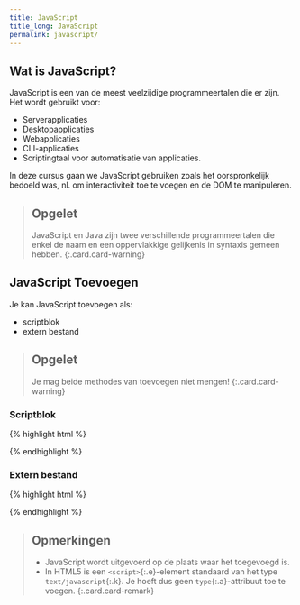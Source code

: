 ```yaml
---
title: JavaScript
title_long: JavaScript
permalink: javascript/
---
```




Wat is JavaScript?
------------------

JavaScript is een van de meest veelzijdige programmeertalen die er zijn. Het wordt gebruikt voor:

 - Serverapplicaties
 - Desktopapplicaties
 - Webapplicaties
 - CLI-applicaties
 - Scriptingtaal voor automatisatie van applicaties.

In deze cursus gaan we JavaScript gebruiken zoals het oorspronkelijk bedoeld was, nl. om interactiviteit toe te voegen en de DOM te manipuleren.

> Opgelet
> ---
> JavaScript en Java zijn twee verschillende programmeertalen die enkel de naam  en een oppervlakkige gelijkenis in syntaxis gemeen hebben.
{:.card.card-warning}

JavaScript Toevoegen
--------------------

Je kan JavaScript toevoegen als:

 - scriptblok
 - extern bestand

> Opgelet
> ---
> Je mag beide methodes van toevoegen niet mengen!
{:.card.card-warning}

### Scriptblok

{% highlight html %}
<script>
document.write('Hallo, Wereld!');
</script>
{% endhighlight %}

### Extern bestand

{% highlight html %}
<script src="assets/js/app.js"></script>
{% endhighlight %}

> Opmerkingen
> ---
> - JavaScript wordt uitgevoerd op de plaats waar het toegevoegd is.
> - In HTML5 is een `<script>`{:.e}-element standaard van het type `text/javascript`{:.k}. Je hoeft dus geen `type`{:.a}-attribuut toe te voegen.
{:.card.card-remark}

